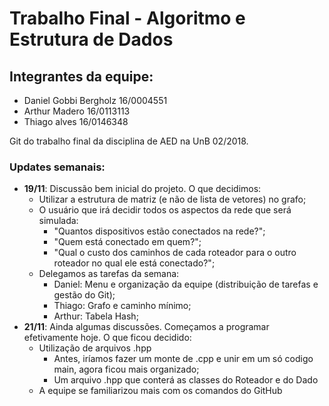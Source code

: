 # Trabalho Final - Algoritmo e Estrutura de Dados

## Integrantes da equipe:
* Daniel Gobbi Bergholz 16/0004551
* Arthur Madero 16/0113113
* Thiago alves 16/0146348 

Git do trabalho final da disciplina de AED na UnB 02/2018.

### Updates semanais:
* **19/11**: Discussão bem inicial do projeto. O que decidimos: 
  * Utilizar a estrutura de matriz (e não de lista de vetores) no grafo;
  * O usuário que irá decidir todos os aspectos da rede que será simulada:
    * "Quantos dispositivos estão conectados na rede?";
    * "Quem está conectado em quem?";
    * "Qual o custo dos caminhos de cada roteador para o outro roteador no qual ele está conectado?";
  * Delegamos as tarefas da semana:
    * Daniel: Menu e organização da equipe (distribuição de tarefas e gestão do Git);
    * Thiago: Grafo e caminho mínimo;
    * Arthur: Tabela Hash;
* **21/11**: Ainda algumas discussões. Começamos a programar efetivamente hoje. O que ficou decidido:
  * Utilização de arquivos .hpp
    * Antes, iríamos fazer um monte de .cpp e unir em um só codigo main, agora ficou mais organizado;
    * Um arquivo .hpp que conterá as classes do Roteador e do Dado
  * A equipe se familiarizou mais com os comandos do GitHub
